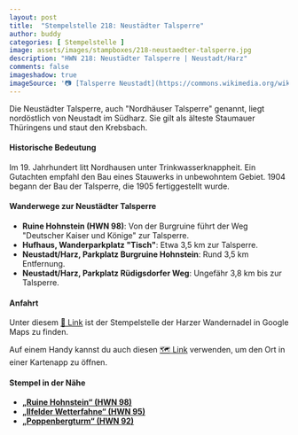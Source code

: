 ```yaml
---
layout: post
title:  "Stempelstelle 218: Neustädter Talsperre"
author: buddy
categories: [ Stempelstelle ]
image: assets/images/stampboxes/218-neustaedter-talsperre.jpg
description: "HWN 218: Neustädter Talsperre | Neustadt/Harz"
comments: false
imageshadow: true
imageSource: '📷 [Talsperre Neustadt](https://commons.wikimedia.org/wiki/File:Talsperre_Neustadt.jpg) von <a href="//commons.wikimedia.org/w/index.php?title=User:Xxschneider&amp;action=edit&amp;redlink=1" class="new" title="User:Xxschneider (page does not exist)">Xxschneider</a> unter Lizenz [CC BY 3.0](https://creativecommons.org/licenses/by/3.0)'
---
```


Die Neustädter Talsperre, auch "Nordhäuser Talsperre" genannt, liegt nordöstlich von Neustadt im Südharz. Sie gilt als älteste Staumauer Thüringens und staut den Krebsbach. 

#### Historische Bedeutung

Im 19. Jahrhundert litt Nordhausen unter Trinkwasserknappheit. Ein Gutachten empfahl den Bau eines Stauwerks in unbewohntem Gebiet. 1904 begann der Bau der Talsperre, die 1905 fertiggestellt wurde. 

#### Wanderwege zur Neustädter Talsperre

- **Ruine Hohnstein (HWN 98)**: Von der Burgruine führt der Weg "Deutscher Kaiser und Könige" zur Talsperre. 
- **Hufhaus, Wanderparkplatz "Tisch"**: Etwa 3,5 km zur Talsperre. 
- **Neustadt/Harz, Parkplatz Burgruine Hohnstein**: Rund 3,5 km Entfernung. 
- **Neustadt/Harz, Parkplatz Rüdigsdorfer Weg**: Ungefähr 3,8 km bis zur Talsperre. 

#### Anfahrt

Unter diesem [📍 Link](https://www.google.com/maps/dir/?api=1&origin=&destination=51.57888%2C%2010.86333) ist der Stempelstelle der Harzer Wandernadel in Google Maps zu finden.

<div class="android-only">
  Auf einem Handy kannst du auch diesen 
  <a href="geo:51.57888,10.86333">🗺️ Link</a> 
  verwenden, um den Ort in einer Kartenapp zu öffnen.
  <p></p>
</div>

#### Stempel in der Nähe

- [**„Ruine Hohnstein“ (HWN 98)**](/stempelstelle-98-ruine-hohnstein)
- [**„Ilfelder Wetterfahne“ (HWN 95)**](/stempelstelle-95-ilfelder-wetterfahne)
- [**„Poppenbergturm“ (HWN 92)**](/stempelstelle-92-poppenberg-mit-aussichtsturm)

